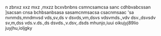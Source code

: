 n zbnxz
 xxz mxz  ,mxzz
bcxvbnbns
csmncsamcsa
sanc
cdhbvabcssan
]sacsan cnsa
bchbsanbsasa
sasamcnmsacsa
csacnmsaac
'sa
nvnmds,mndmvsd
vds,sv,ds v
dsvds,vm,dsvs
vdsvmds.,vdv
dsv.,dsvsdv
sv,m,dss
vds.v.ds.,ds
dsvds.,v.dsv,.dsds
mhunjo,iuui
oikujyj89lio
juyjhu,ioljgky
